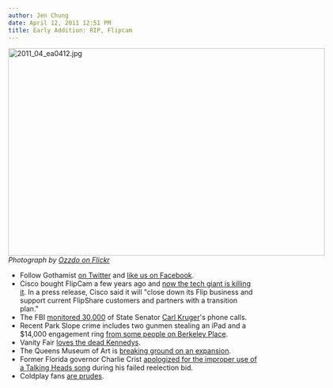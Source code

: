 ```yaml
---
author: Jen Chung
date: April 12, 2011 12:51 PM
title: Early Addition: RIP, Flipcam
---
```


<span class="mt-enclosure mt-enclosure-image" style="display: inline;"> <div class="image-none" style=" width:640px; "> <img alt="2011_04_ea0412.jpg" src="https://web.archive.org/web/20110412172427im_/http://gothamist.com/attachments/jen/2011_04_ea0412.jpg" width="640" height="420"> <br> <i>Photograph by <a href="https://web.archive.org/web/20110412172427/http://www.flickr.com/photos/ozzdo/5611922971/">Ozzdo on Flickr</a></i></div> </span>

<ul>
	<li>Follow Gothamist <a href="https://web.archive.org/web/20110412172427/http://twitter.com/#!/gothamist">on Twitter</a> and <a href="https://web.archive.org/web/20110412172427/http://www.facebook.com/pages/Gothamist/13927915491">like us on Facebook</a>.</li>
	<li>Cisco bought FlipCam a few years ago and <a href="https://web.archive.org/web/20110412172427/http://www.fastcompany.com/1746564/the-webs-ugly-last-mile">now the tech giant is killing it</a>. In a press release, Cisco said it will &quot;close down its Flip business and support current FlipShare customers and partners with a transition plan.&quot;</li>
	<li>The FBI <a href="https://web.archive.org/web/20110412172427/http://www.nydailynews.com/ny_local/2011/04/12/2011-04-12_fbi_listened_in_on_30000_phone_calls_during_state_sen_carl_kruger_corruption_inv.html">monitored 30,000</a> of State Senator <a href="https://web.archive.org/web/20110412172427/http://gothamist.com/tags/carlkruger">Carl Kruger</a>&apos;s phone calls.</li>
	<li>Recent Park Slope crime includes two gunmen stealing an iPad and a $14,000 engagement ring <a href="https://web.archive.org/web/20110412172427/http://www.nypost.com/p/news/local/brooklyn/gunman_hits_two_swells_on_berkeley_NuiJf50ltNdSiHIDe9CmhL?CMP=OTC-rss&amp;FEEDNAME=">from some people on Berkeley Place</a>.</li>
	<li>Vanity Fair <a href="https://web.archive.org/web/20110412172427/http://www.tnr.com/article/politics/86560/vanity-fair-kennedy-middleton">loves the dead Kennedys</a>.</li>
	<li>The Queens Museum of Art is <a href="https://web.archive.org/web/20110412172427/http://www.ny1.com/content/top_stories/137236/queens-museum-breaks-ground-on--65m-expansion">breaking ground on an expansion</a>.</li>
	<li>Former Florida governor Charlie Crist <a href="https://web.archive.org/web/20110412172427/http://artsbeat.blogs.nytimes.com/2011/04/12/crist-apologizes-for-misuse-of-talking-heads-song/?partner=rss&amp;emc=rss">apologized for the improper use of a Talking Heads song</a> during his failed reelection bid.</li>
	<li>Coldplay fans <a href="https://web.archive.org/web/20110412172427/http://www.theawl.com/2011/04/prudish-coldplay-fans-make-you-work-for-it?utm_source=feedburner&amp;utm_medium=feed&amp;utm_campaign=Feed%3A+TheAwl+%28The+Awl%29&amp;utm_content=Google+Reader">are prudes</a>.</li>
</ul>